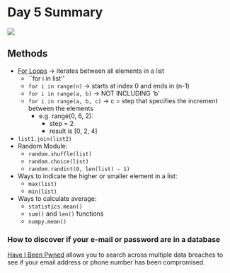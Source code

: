 # Day 5 Summary

<img src="https://pynative.com/wp-content/uploads/2021/04/steps-to-use-range.png" align="center">

## Methods
- <a href="https://wiki.python.org/moin/ForLoop">For Loops</a> -> iterates between all elements in a list
    - ``for i in list''
    - ``for i in range(n)`` -> starts at index 0 and ends in (n-1)
    - ``for i in range(a, b)`` -> NOT INCLUDING 'b'
    - ``for i in range(a, b, c)`` -> c = step that specifies the increment between the elements
        - e.g. range(0, 6, 2):
            - step = 2
            - result is [0, 2, 4]
- ``list1.join(list2)``
- Random Module:
    - ``random.shuffle(list)``
    - ``random.choice(list)``
    - ``random.randint(0, len(list) - 1)``
- Ways to indicate the higher or smaller element in a list:
    - ``max(list)``
    - ``min(list)``
- Ways to calculate average:
    - ``statistics.mean()``
    - ``sum()`` and ``len()`` functions
    - ``numpy.mean()``

### How to discover if your e-mail or password are in a database
<a href=https://haveibeenpwned.com/>Have I Been Pwned</a> allows you to search across multiple data breaches to see if your email address or phone number has been compromised.
